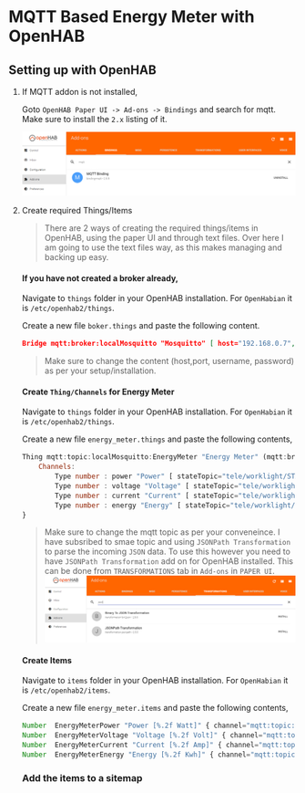 # MQTT Based Energy Meter with OpenHAB


## Setting up with OpenHAB

1. If MQTT addon is not installed,

    Goto `OpenHAB Paper UI -> Ad-ons -> Bindings` and search for mqtt. Make sure to install the `2.x` listing of it.
        
    ![](Images/binding.PNG)
    
    
2. Create required Things/Items

    > There are 2 ways of creating the required things/items in OpenHAB, using the paper UI and through text files. Over here I am going to use the text files way, as this makes managing and backing up easy.

    #### If you have not created a broker already,
        
    Navigate to  `things` folder in your OpenHAB installation. For `OpenHabian` it is `/etc/openhab2/things`.

    Create a new file `boker.things` and paste the following content.

    ```json
    Bridge mqtt:broker:localMosquitto "Mosquitto" [ host="192.168.0.7", port="1883", secure=false, username="", password="", clientID="A_RANDOM_String" ]
    ```

    > Make sure to change the content (host,port, username, password) as per your setup/installation.

    #### Create `Thing/Channels` for Energy Meter

    Navigate to  `things` folder in your OpenHAB installation. For `OpenHabian` it is `/etc/openhab2/things`.

    Create a new file `energy_meter.things` and paste the following contents,

    ```js
    Thing mqtt:topic:localMosquitto:EnergyMeter "Energy Meter" (mqtt:broker:localMosquitto)  {
        Channels:
            Type number : power "Power" [ stateTopic="tele/worklight/STATE", transformationPattern="JSONPATH:$.POWER" ]
            Type number : voltage "Voltage" [ stateTopic="tele/worklight/STATE", transformationPattern="JSONPATH:$.VOLT" ]
            Type number : current "Current" [ stateTopic="tele/worklight/STATE", transformationPattern="JSONPATH:$.AMP" ]
            Type number : energy "Energy" [ stateTopic="tele/worklight/STATE", transformationPattern="JSONPATH:$.ENERGY" ]
    }
    ```

    >Make sure to change the mqtt topic as per your conveneince. I have subsribed to smae topic and using `JSONPath Transformation` to parse the incoming `JSON` data. To use this however you need to have `JSONPath Transformation` add on for OpenHAB installed. This can be done from `TRANSFORMATIONS` tab in `Add-ons` in `PAPER UI`.![](Images/jsonpath.PNG)


    #### Create Items

     Navigate to  `items` folder in your OpenHAB installation. For `OpenHabian` it is `/etc/openhab2/items`.

    Create a new file `energy_meter.items` and paste the following contents,

    ```js
    Number  EnergyMeterPower "Power [%.2f Watt]" { channel="mqtt:topic:localMosquitto:EnergyMeter:power" }
    Number  EnergyMeterVoltage "Voltage [%.2f Volt]" { channel="mqtt:topic:localMosquitto:EnergyMeter:voltage" }
    Number  EnergyMeterCurrent "Current [%.2f Amp]" { channel="mqtt:topic:localMosquitto:EnergyMeter:current" }
    Number  EnergyMeterEnergy "Energy [%.2f Kwh]" { channel="mqtt:topic:localMosquitto:EnergyMeter:energy" }
    ```
    ### Add the items to a sitemap 

    




